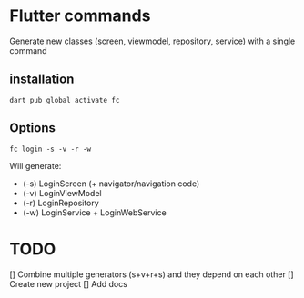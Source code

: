 # Flutter commands

Generate new classes (screen, viewmodel, repository, service) with a single command

## installation 
`dart pub global activate fc`

## Options

```
fc login -s -v -r -w
```
Will generate:
- (-s) LoginScreen (+ navigator/navigation code)
- (-v) LoginViewModel
- (-r) LoginRepository
- (-w) LoginService + LoginWebService

# TODO

[] Combine multiple generators (s+v+r+s) and they depend on each other
[] Create new project
[] Add docs 
